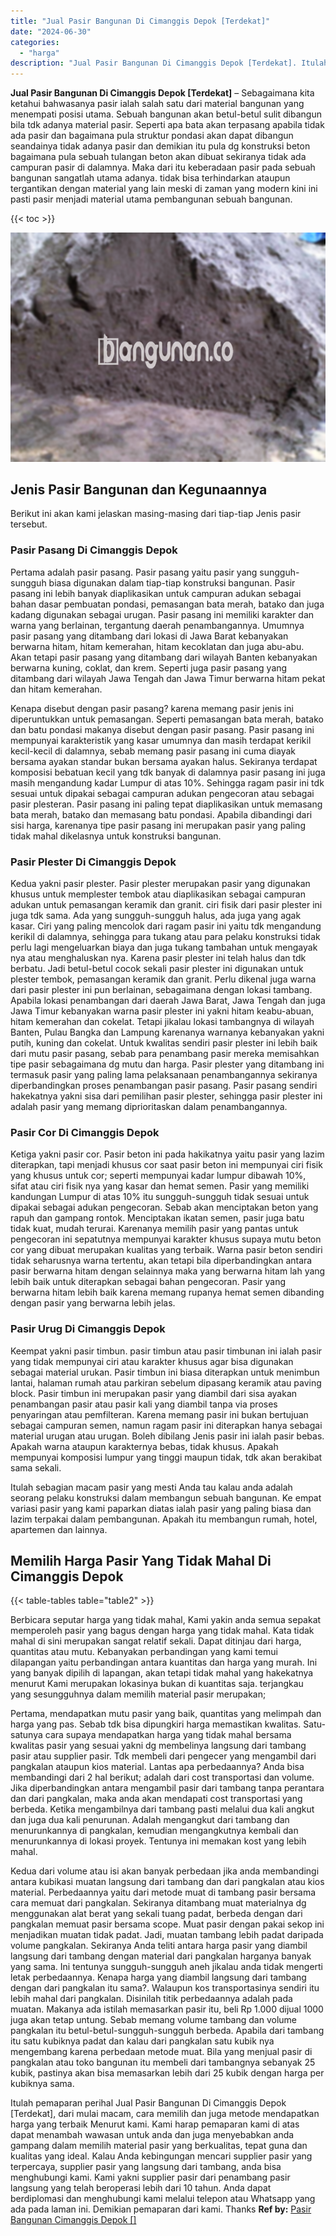 ```yaml
---
title: "Jual Pasir Bangunan Di Cimanggis Depok [Terdekat]"
date: "2024-06-30"
categories: 
  - "harga"
description: "Jual Pasir Bangunan Di Cimanggis Depok [Terdekat]. Itulah pemaparan perihal Jual Pasir Bangunan Di Cimanggis Depok [Terdekat], dari mulai macam, cara memil..."
---
```


**Jual Pasir Bangunan Di Cimanggis Depok \[Terdekat\]** – Sebagaimana kita ketahui bahwasanya pasir ialah salah satu dari material bangunan yang menempati posisi utama. Sebuah bangunan akan betul-betul sulit dibangun bila tdk adanya material pasir. Seperti apa bata akan terpasang apabila tidak ada pasir dan bagaimana pula struktur pondasi akan dapat dibangun seandainya tidak adanya pasir dan demikian itu pula dg konstruksi beton bagaimana pula sebuah tulangan beton akan dibuat sekiranya tidak ada campuran pasir di dalamnya. Maka dari itu keberadaan pasir pada sebuah bangunan sangatlah utama adanya. tidak bisa terhindarkan ataupun tergantikan dengan material yang lain meski di zaman yang modern kini ini pasti pasir menjadi material utama pembangunan sebuah bangunan.

{{< toc >}}

![Jual Pasir Bangunan Di Cimanggis Depok [Terdekat]](/images/jual-pasir-bangunan-69.png)

## Jenis Pasir Bangunan dan Kegunaannya

Berikut ini akan kami jelaskan masing-masing dari tiap-tiap Jenis pasir tersebut.

### Pasir Pasang Di Cimanggis Depok

Pertama adalah pasir pasang. Pasir pasang yaitu pasir yang sungguh-sungguh biasa digunakan dalam tiap-tiap konstruksi bangunan. Pasir pasang ini lebih banyak diaplikasikan untuk campuran adukan sebagai bahan dasar pembuatan pondasi, pemasangan bata merah, batako dan juga kadang digunakan sebagai urugan. Pasir pasang ini memiliki karakter dan warna yang berlainan, tergantung daerah penambangannya. Umumnya pasir pasang yang ditambang dari lokasi di Jawa Barat kebanyakan berwarna hitam, hitam kemerahan, hitam kecoklatan dan juga abu-abu. Akan tetapi pasir pasang yang ditambang dari wilayah Banten kebanyakan berwarna kuning, coklat, dan krem. Seperti juga pasir pasang yang ditambang dari wilayah Jawa Tengah dan Jawa Timur berwarna hitam pekat dan hitam kemerahan.

Kenapa disebut dengan pasir pasang? karena memang pasir jenis ini diperuntukkan untuk pemasangan. Seperti pemasangan bata merah, batako dan batu pondasi makanya disebut dengan pasir pasang. Pasir pasang ini mempunyai karakteristik yang kasar umumnya dan masih terdapat kerikil kecil-kecil di dalamnya, sebab memang pasir pasang ini cuma diayak bersama ayakan standar bukan bersama ayakan halus. Sekiranya terdapat komposisi bebatuan kecil yang tdk banyak di dalamnya pasir pasang ini juga masih mengandung kadar Lumpur di atas 10%. Sehingga ragam pasir ini tdk sesuai untuk dipakai sebagai campuran adukan pengecoran atau sebagai pasir plesteran. Pasir pasang ini paling tepat diaplikasikan untuk memasang bata merah, batako dan memasang batu pondasi. Apabila dibandingi dari sisi harga, karenanya tipe pasir pasang ini merupakan pasir yang paling tidak mahal dikelasnya untuk konstruksi bangunan.

### Pasir Plester Di Cimanggis Depok

Kedua yakni pasir plester. Pasir plester merupakan pasir yang digunakan khusus untuk memplester tembok atau diaplikasikan sebagai campuran adukan untuk pemasangan keramik dan granit. ciri fisik dari pasir plester ini juga tdk sama. Ada yang sungguh-sungguh halus, ada juga yang agak kasar. Ciri yang paling mencolok dari ragam pasir ini yaitu tdk mengandung kerikil di dalamnya, sehingga para tukang atau para pelaku konstruksi tidak perlu lagi mengeluarkan biaya dan juga tukang tambahan untuk mengayak nya atau menghaluskan nya. Karena pasir plester ini telah halus dan tdk berbatu. Jadi betul-betul cocok sekali pasir plester ini digunakan untuk plester tembok, pemasangan keramik dan granit. Perlu dikenal juga warna dari pasir plester ini pun berlainan, sebagaimana dengan lokasi tambang. Apabila lokasi penambangan dari daerah Jawa Barat, Jawa Tengah dan juga Jawa Timur kebanyakan warna pasir plester ini yakni hitam keabu-abuan, hitam kemerahan dan cokelat. Tetapi jikalau lokasi tambangnya di wilayah Banten, Pulau Bangka dan Lampung karenanya warnanya kebanyakan yakni putih, kuning dan cokelat. Untuk kwalitas sendiri pasir plester ini lebih baik dari mutu pasir pasang, sebab para penambang pasir mereka memisahkan tipe pasir sebagaimana dg mutu dan harga. Pasir plester yang ditambang ini termasuk pasir yang paling lama pelaksanaan penambangannya sekiranya diperbandingkan proses penambangan pasir pasang. Pasir pasang sendiri hakekatnya yakni sisa dari pemilihan pasir plester, sehingga pasir plester ini adalah pasir yang memang diprioritaskan dalam penambangannya.

### Pasir Cor Di Cimanggis Depok

Ketiga yakni pasir cor. Pasir beton ini pada hakikatnya yaitu pasir yang lazim diterapkan, tapi menjadi khusus cor saat pasir beton ini mempunyai ciri fisik yang khusus untuk cor; seperti mempunyai kadar lumpur dibawah 10%, sifat atau ciri fisik nya yang kasar dan hemat semen. Pasir yang memiliki kandungan Lumpur di atas 10% itu sungguh-sungguh tidak sesuai untuk dipakai sebagai adukan pengecoran. Sebab akan menciptakan beton yang rapuh dan gampang rontok. Menciptakan ikatan semen, pasir juga batu tidak kuat, mudah terurai. Karenanya memilih pasir yang pantas untuk pengecoran ini sepatutnya mempunyai karakter khusus supaya mutu beton cor yang dibuat merupakan kualitas yang terbaik. Warna pasir beton sendiri tidak seharusnya warna tertentu, akan tetapi bila diperbandingkan antara pasir berwarna hitam dengan selainnya maka yang berwarna hitam lah yang lebih baik untuk diterapkan sebagai bahan pengecoran. Pasir yang berwarna hitam lebih baik karena memang rupanya hemat semen dibanding dengan pasir yang berwarna lebih jelas.

### Pasir Urug Di Cimanggis Depok

Keempat yakni pasir timbun. pasir timbun atau pasir timbunan ini ialah pasir yang tidak mempunyai ciri atau karakter khusus agar bisa digunakan sebagai material urukan. Pasir timbun ini biasa diterapkan untuk menimbun lantai, halaman rumah atau parkiran sebelum dipasang keramik atau paving block. Pasir timbun ini merupakan pasir yang diambil dari sisa ayakan penambangan pasir atau pasir kali yang diambil tanpa via proses penyaringan atau pemfilteran. Karena memang pasir ini bukan bertujuan sebagai campuran semen, namun ragam pasir ini diterapkan hanya sebagai material urugan atau urugan. Boleh dibilang Jenis pasir ini ialah pasir bebas. Apakah warna ataupun karakternya bebas, tidak khusus. Apakah mempunyai komposisi lumpur yang tinggi maupun tidak, tdk akan berakibat sama sekali.

Itulah sebagian macam pasir yang mesti Anda tau kalau anda adalah seorang pelaku konstruksi dalam membangun sebuah bangunan. Ke empat variasi pasir yang kami paparkan diatas ialah pasir yang paling biasa dan lazim terpakai dalam pembangunan. Apakah itu membangun rumah, hotel, apartemen dan lainnya.

## Memilih Harga Pasir Yang Tidak Mahal Di Cimanggis Depok

{{< table-tables table="table2" >}}

Berbicara seputar harga yang tidak mahal, Kami yakin anda semua sepakat memperoleh pasir yang bagus dengan harga yang tidak mahal. Kata tidak mahal di sini merupakan sangat relatif sekali. Dapat ditinjau dari harga, quantitas atau mutu. Kebanyakan perbandingan yang kami temui dilapangan yaitu perbandingan antara kuantitas dan harga yang murah. Ini yang banyak dipilih di lapangan, akan tetapi tidak mahal yang hakekatnya menurut Kami merupakan lokasinya bukan di kuantitas saja. terjangkau yang sesungguhnya dalam memilih material pasir merupakan;

Pertama, mendapatkan mutu pasir yang baik, quantitas yang melimpah dan harga yang pas. Sebab tdk bisa dipungkiri harga memastikan kwalitas. Satu-satunya cara supaya mendapatkan harga yang tidak mahal bersama kwalitas pasir yang sesuai yakni dg membelinya langsung dari tambang pasir atau supplier pasir. Tdk membeli dari pengecer yang mengambil dari pangkalan ataupun kios material. Lantas apa perbedaannya? Anda bisa membandingi dari 2 hal berikut; adalah dari cost transportasi dan volume. Jika diperbandingkan antara mengambil pasir dari tambang tanpa perantara dan dari pangkalan, maka anda akan mendapati cost transportasi yang berbeda. Ketika mengambilnya dari tambang pasti melalui dua kali angkut dan juga dua kali penurunan. Adalah mengangkut dari tambang dan menurunkannya di pangkalan, kemudian mengangkutnya kembali dan menurunkannya di lokasi proyek. Tentunya ini memakan kost yang lebih mahal.

Kedua dari volume atau isi akan banyak perbedaan jika anda membandingi antara kubikasi muatan langsung dari tambang dan dari pangkalan atau kios material. Perbedaannya yaitu dari metode muat di tambang pasir bersama cara memuat dari pangkalan. Sekiranya ditambang muat materialnya dg menggunakan alat berat yang sekali tuang padat, berbeda dengan dari pangkalan memuat pasir bersama scope. Muat pasir dengan pakai sekop ini menjadikan muatan tidak padat. Jadi, muatan tambang lebih padat daripada volume pangkalan. Sekiranya Anda teliti antara harga pasir yang diambil langsung dari tambang dengan material dari pangkalan harganya banyak yang sama. Ini tentunya sungguh-sungguh aneh jikalau anda tidak mengerti letak perbedaannya. Kenapa harga yang diambil langsung dari tambang dengan dari pangkalan itu sama?. Walaupun kos transportasinya sendiri itu lebih mahal dari pangkalan. Disinilah titik perbedaannya adalah pada muatan. Makanya ada istilah memasarkan pasir itu, beli Rp 1.000 dijual 1000 juga akan tetap untung. Sebab memang volume tambang dan volume pangkalan itu betul-betul-sungguh-sungguh berbeda. Apabila dari tambang itu satu kubiknya padat dan kalau dari pangkalan satu kubik nya mengembang karena perbedaan metode muat. Bila yang menjual pasir di pangkalan atau toko bangunan itu membeli dari tambangnya sebanyak 25 kubik, pastinya akan bisa memasarkan lebih dari 25 kubik dengan harga per kubiknya sama.

Itulah pemaparan perihal Jual Pasir Bangunan Di Cimanggis Depok \[Terdekat\], dari mulai macam, cara memilih dan juga metode mendapatkan harga yang terbaik Menurut kami. Kami harap pemaparan kami di atas dapat menambah wawasan untuk anda dan juga menyebabkan anda gampang dalam memilih material pasir yang berkualitas, tepat guna dan kualitas yang ideal. Kalau Anda kebingungan mencari supplier pasir yang terpercaya, supplier pasir yang langsung dari tambang, anda bisa menghubungi kami. Kami yakni supplier pasir dari penambang pasir langsung yang telah beroperasi lebih dari 10 tahun. Anda dapat berdiplomasi dan menghubungi kami melalui telepon atau Whatsapp yang ada pada laman ini. Demikian pemaparan dari kami. Thanks
**Ref by:** [Pasir Bangunan Cimanggis Depok []](https://id.wikipedia.org/wiki/Pasir)

